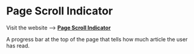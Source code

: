 # Page Scroll Indicator
Visit the website --> [**Page Scroll Indicator**](https://thisiskshitu.github.io/page-scroll-indicator)

A progress bar at the top of the page that tells how much article the user has read.